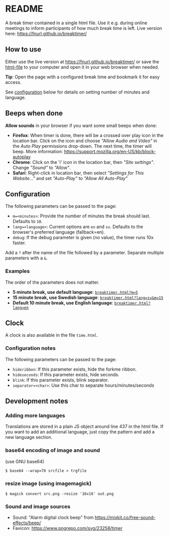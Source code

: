 # README

A break timer contained in a single html file. Use it e.g. during online
meetings to inform participants of how much break time is left. Live version
here: https://fnurl.github.io/breaktimer/


## How to use

Either use the live version at https://fnurl.github.io/breaktimer/ or save the
[html-file](https://raw.githubusercontent.com/fnurl/breaktimer/main/break.html)
to your computer and open it in your web browser when needed.

**Tip**: Open the page with a configured break time and bookmark it for easy
access.

See [configuration](#configuration) below for details on setting number of
minutes and language.


## Beeps when done

**Allow sounds** in your browser if you want some small beeps when done:

- **Firefox**: When timer is done, there will be a crossed over play icon in the
  location bar. Click on the icon and choose *"Allow Audio and Video"* in the
  *Auto Play* permissions drop-down. The next time, the timer will beep. More
  information: https://support.mozilla.org/en-US/kb/block-autoplay
- **Chrome**: Click on the 'i' icon in the location bar, then *"Site settings"*.
  Change *"Sound"* to *"Allow"*.
- **Safari**: Right-click in location bar, then select *"Settings for This
  Website..."* and set *"Auto-Play"* to *"Allow All Auto-Play"*


## Configuration

The following parameters can be passed to the page:

- `m=<minutes>`: Provide the number of minutes the break should last. Defaults
  to `10`.
- `lang=<language>`: Current options are `en` and `sv`. Defaults to the
  browser's preferred language (fallback=en).
- `debug`: If the debug parameter is given (no value), the timer runs 10x
  faster.

Add a `?` after the name of the file followed by a parameter. Separate multiple
parameters with a `&`.


### Examples

The order of the parameters does not matter.

- **5 minute break, use default language**: [`breaktimer.html?m=5`](https://fnurl.github.io/breaktimer/?m=5)
- **15 minute break, use Swedish language**: [`breaktimer.html?lang=sv&m=15`](https://fnurl.github.io/breaktimer/?lang=sv&m=15)
- **Default 10 minute break, use English language**: [`breaktimer.html?lang=en`](https://fnurl.github.io/breaktimer/?lang=en)


## Clock

A clock is also available in the file `time.html`.

### Configuration notes

The following parameters can be passed to the page:

- `hideribbon`: If this parameter exists, hide the forkme ribbon.
- `hideseconds`: If this parameter exists, hide seconds.
- `blink`: If this parameter exists, blink separator.
- `separator=<char>`: Use this char to separate hours/minutes/seconds


## Development notes


### Adding more languages

Translations are stored in a plain JS object around line 437 in the html file.
If you want to add an additional language, just copy the pattern and add a new
language section.


### base64 encoding of image and sound

(use GNU base64)

`$ base64 --wrap=76 srcfile > trgfile`


### resize image (using imagemagick)

`$ magick convert src.png -resize '16x16' out.png`


### Sound and image sources

- Sound: "Alarm digital clock beep" from https://mixkit.co/free-sound-effects/beep/
- Favicon: https://www.pngrepo.com/svg/23258/timer